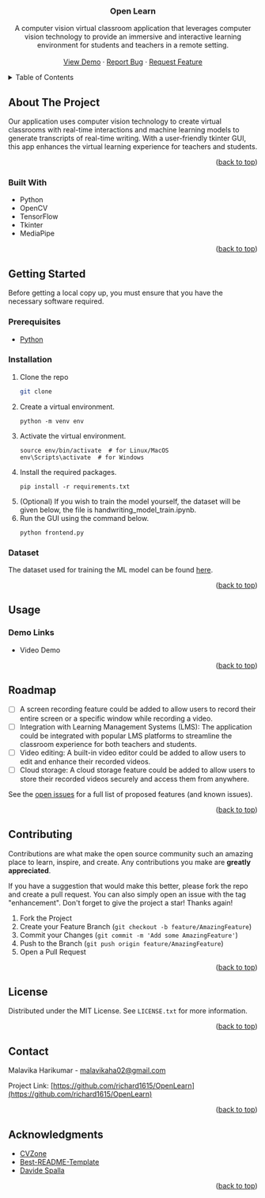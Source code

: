 <h3 align="center">Open Learn</h3>
  <p align="center">
    A computer vision virtual classroom application that leverages computer vision technology to provide an immersive and interactive learning environment for students and teachers in a remote setting.
    <br />
    <br />
    <a href="https://github.com/richard1615/OpenLearn">View Demo</a>
    ·
    <a href="https://github.com/richard1615/OpenLearn/issues">Report Bug</a>
    ·
    <a href="https://github.com/richard1615/OpenLearn/issues">Request Feature</a>
  </p>


<!-- TABLE OF CONTENTS -->
<details>
  <summary>Table of Contents</summary>
  <ol>
    <li>
      <a href="#about-the-project">About The Project</a>
      <ul>
        <li><a href="#built-with">Built With</a></li>
      </ul>
    </li>
    <li>
      <a href="#getting-started">Getting Started</a>
      <ul>
        <li><a href="#prerequisites">Prerequisites</a></li>
        <li><a href="#installation">Installation</a></li>
      </ul>
    </li>
    <li><a href="#usage">Usage</a></li>
    <li><a href="#roadmap">Roadmap</a></li>
    <li><a href="#contributing">Contributing</a></li>
    <li><a href="#license">License</a></li>
    <li><a href="#contact">Contact</a></li>
    <li><a href="#acknowledgments">Acknowledgments</a></li>
  </ol>
</details>



<!-- ABOUT THE PROJECT -->
## About The Project

Our application uses computer vision technology to create virtual classrooms with real-time interactions and machine learning models to generate transcripts of real-time writing. With a user-friendly tkinter GUI, this app enhances the virtual learning experience for teachers and students.

<p align="right">(<a href="#readme-top">back to top</a>)</p>

### Built With

<ul>
    <li>Python</li>
    <li>OpenCV</li>
    <li>TensorFlow</li>
    <li>Tkinter</li>
    <li>MediaPipe</li>
</ul>
<p align="right">(<a href="#readme-top">back to top</a>)</p>

## Getting Started

Before getting a local copy up, you must ensure that you have the necessary software required.

### Prerequisites

* <a href='https://www.python.org/downloads/'>Python</a>

### Installation

1. Clone the repo
   ```sh
   git clone
   ```
2. Create a virtual environment.
    ```
    python -m venv env
    ```
3. Activate the virtual environment.
    ```
    source env/bin/activate  # for Linux/MacOS
    env\Scripts\activate  # for Windows
    ```
4. Install the required packages.
    ```
    pip install -r requirements.txt
    ```
5. (Optional) If you wish to train the model yourself, the dataset will be given below, the file is handwriting_model_train.ipynb.
6. Run the GUI using the command below.
    ```
    python frontend.py
    ```
   
### Dataset

The dataset used for training the ML model can be found 
<a href='https://www.kaggle.com/datasets/sachinpatel21/az-handwritten-alphabets-in-csv-format'>here</a>.

<p align="right">(<a href="#readme-top">back to top</a>)</p>

## Usage

### Demo Links
<ul>
    <li><a>Video Demo</a></li>
</ul>

<p align="right">(<a href="#readme-top">back to top</a>)</p>

<!-- ROADMAP -->
## Roadmap

- [ ] A screen recording feature could be added to allow users to record their entire screen or a specific window while recording a video.
- [ ] Integration with Learning Management Systems (LMS): The application could be integrated with popular LMS platforms to streamline the classroom experience for both teachers and students.
- [ ] Video editing: A built-in video editor could be added to allow users to edit and enhance their recorded videos.
- [ ] Cloud storage: A cloud storage feature could be added to allow users to store their recorded videos securely and access them from anywhere.

See the [open issues](https://github.com/richard1615/OpenLearn/issues) for a full list of proposed features (and known issues).

<p align="right">(<a href="#readme-top">back to top</a>)</p>

<!-- CONTRIBUTING -->
## Contributing

Contributions are what make the open source community such an amazing place to learn, inspire, and create. Any contributions you make are **greatly appreciated**.

If you have a suggestion that would make this better, please fork the repo and create a pull request. You can also simply open an issue with the tag "enhancement".
Don't forget to give the project a star! Thanks again!

1. Fork the Project
2. Create your Feature Branch (`git checkout -b feature/AmazingFeature`)
3. Commit your Changes (`git commit -m 'Add some AmazingFeature'`)
4. Push to the Branch (`git push origin feature/AmazingFeature`)
5. Open a Pull Request

<p align="right">(<a href="#readme-top">back to top</a>)</p>

## License

Distributed under the MIT License. See `LICENSE.txt` for more information.

<p align="right">(<a href="#readme-top">back to top</a>)</p>

## Contact

Malavika Harikumar  - malavikaha02@gmail.com

Project Link: [https://github.com/richard1615/OpenLearn](https://github.com/richard1615/OpenLearn)

<p align="right">(<a href="#readme-top">back to top</a>)</p>

<!-- ACKNOWLEDGMENTS -->
## Acknowledgments

* [CVZone](https://github.com/cvzone/cvzone)
* [Best-README-Template](https://github.com/othneildrew/Best-README-Template)
* [Davide Spalla](https://deepnote.com/@davidespalla/Recognizing-handwriting-with-Tensorflow-and-OpenCV-cfc4acf5-188e-4d3b-bdb5-a13aa463d2b0#00012-421d73cc-3b3a-4330-ab92-7e48462e68c3)

<p align="right">(<a href="#readme-top">back to top</a>)</p>

